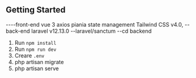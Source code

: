 ## Getting Started

----front-end 
vue 3
axios 
piania state management 
Tailwind CSS v4.0,
--back-end laravel v12.13.0
--laravel/sanctum 
--cd backend
1. Run `npm install`
2. Run `npm run dev`
3. Creare `.env`
4. php artisan migrate
5. php artisan serve
